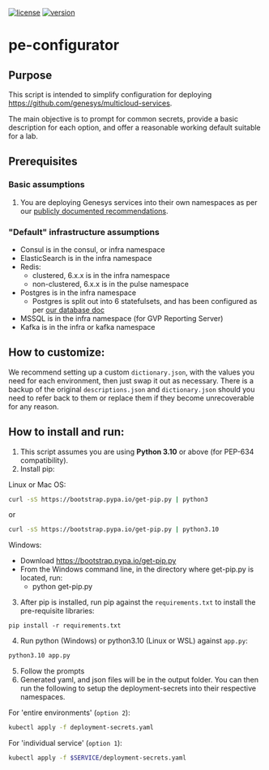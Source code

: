 [![license](https://badgen.net/badge/license/MIT/blue)](/tools/configurator/LICENSE) [![version](https://badgen.net/badge/version/1.0.0/green)](/tools/configurator/VERSION) 
# pe-configurator

## Purpose

This script is intended to simplify configuration for deploying https://github.com/genesys/multicloud-services.

The main objective is to prompt for common secrets, provide a basic description for each option, and offer a reasonable working default suitable for a lab.

## Prerequisites

### Basic assumptions

1. You are deploying Genesys services into their own namespaces as per our [publicly documented recommendations](https://all.docs.genesys.com/PrivateEdition/Current/PEGuide/ConfigNamespace).

### "Default" infrastructure assumptions

- Consul is in the consul, or infra namespace
- ElasticSearch is in the infra namespace
- Redis: 
    - clustered, 6.x.x is in the infra namespace
    - non-clustered, 6.x.x is in the pulse namespace
- Postgres is in the infra namespace
    - Postgres is split out into 6 statefulsets, and has been configured as per [our database doc](/doc/DATABASE.md)
- MSSQL is in the infra namespace (for GVP Reporting Server)
- Kafka is in the infra or kafka namespace


## How to customize:

We recommend setting up a custom `dictionary.json`, with the values you need for each environment, then just swap it out as necessary. There is a backup of the original `descriptions.json` and `dictionary.json` should you need to refer back to them or replace them if they become unrecoverable for any reason.

## How to install and run:

1. This script assumes you are using **Python 3.10** or above (for PEP-634 compatibility).
2. Install pip:

Linux or Mac OS:

```bash
curl -sS https://bootstrap.pypa.io/get-pip.py | python3
```
or
```bash
curl -sS https://bootstrap.pypa.io/get-pip.py | python3.10
```

Windows:
- Download https://bootstrap.pypa.io/get-pip.py
- From the Windows command line, in the directory where get-pip.py is located, run:
    - python get-pip.py

3. After pip is installed, run pip against the `requirements.txt` to install the pre-requisite libraries: 
```bash:
pip install -r requirements.txt
```
4. Run python (Windows) or python3.10 (Linux or WSL) against `app.py`:
```bash
python3.10 app.py
```
5. Follow the prompts
6. Generated yaml, and json files will be in the output folder. You can then run the following to setup the deployment-secrets into their respective namespaces.

For 'entire environments' (`option 2`):

```bash
kubectl apply -f deployment-secrets.yaml
```

For 'individual service' (`option 1`):

```bash
kubectl apply -f $SERVICE/deployment-secrets.yaml
```
